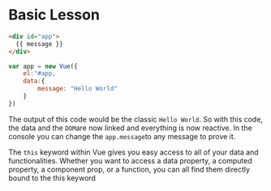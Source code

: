 <h1>Basic Lesson</h1>

```html
<div id="app">
  {{ message }}
</div>
```

```javascript
var app = new Vue({
    el:"#app,
    data:{
        message: "Hello World"
    }
})
```

The output of this code would be the classic `Hello World`.
So with this code, the data and the `DOM`are now linked and everything is now reactive. In the console you can change the `app.message`to any message to prove it.

The `this` keyword within Vue gives you easy access to all of your data and functionalities. Whether you want to access a data property, a computed property, a component prop, or a function, you can all find them directly bound to the this keyword
